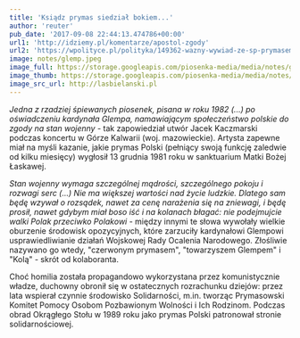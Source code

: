 ```yaml
---
title: 'Ksiądz prymas siedział bokiem...'
author: 'reuter'
pub_date: '2017-09-08 22:44:13.474786+00:00'
url1: 'http://idziemy.pl/komentarze/apostol-zgody'
url2: 'https://wpolityce.pl/polityka/149362-wazny-wywiad-ze-sp-prymasem-glempem-o-stanie-wojennym-wyjscie-z-tamtej-trudnej-sytuacji-widzialem-nie-w-kombinacjach-politycznych-lecz-w-zawierzeniu-panu-bogu'
image: notes/glemp.jpeg
image_full: https://storage.googleapis.com/piosenka-media/media/notes/glemp.jpeg
image_thumb: https://storage.googleapis.com/piosenka-media/media/notes/glemp.jpeg.0x300_q85_upscale.jpg
image_src_url: http://lasbielanski.pl
---
```


_Jedna z rzadziej śpiewanych piosenek, pisana w roku 1982 \(...\) po oświadczeniu kardynała Glempa, namawiającym społeczeństwo polskie do zgody na stan wojenny_ \- tak zapowiedział utwór Jacek Kaczmarski podczas koncertu w Górze Kalwarii \(woj. mazowieckie\). Artysta zapewne miał na myśli kazanie, jakie prymas Polski \(pełniący swoją funkcję zaledwie od kilku miesięcy\) wygłosił 13 grudnia 1981 roku w sanktuarium Matki Bożej Łaskawej.

_Stan wojenny wymaga szczególnej mądrości, szczególnego pokoju i rozwagi serc \(...\) Nie ma większej wartości nad życie ludzkie. Dlatego sam będę wzywał o rozsądek, nawet za cenę narażenia się na zniewagi, i będę prosił, nawet gdybym miał boso iść i na kolanach błagać: nie podejmujcie walki Polak przeciwko Polakowi_ \- między innymi te słowa wywołały wielkie oburzenie środowisk opozycyjnych, które zarzuciły kardynałowi Glempowi usprawiedliwianie działań Wojskowej Rady Ocalenia Narodowego. Złośliwie nazywano go wtedy, "czerwonym prymasem", "towarzyszem Glempem" i "Kolą" \- skrót od kolaboranta.

Choć homilia została propagandowo wykorzystana przez komunistycznie władze, duchowny obronił się w ostatecznych rozrachunku dziejów: przez lata wspierał czynnie środowisko Solidarności, m.in. tworząc Prymasowski Komitet Pomocy Osobom Pozbawionym Wolności i Ich Rodzinom. Podczas obrad Okrągłego Stołu w 1989 roku jako prymas Polski patronował stronie solidarnościowej.